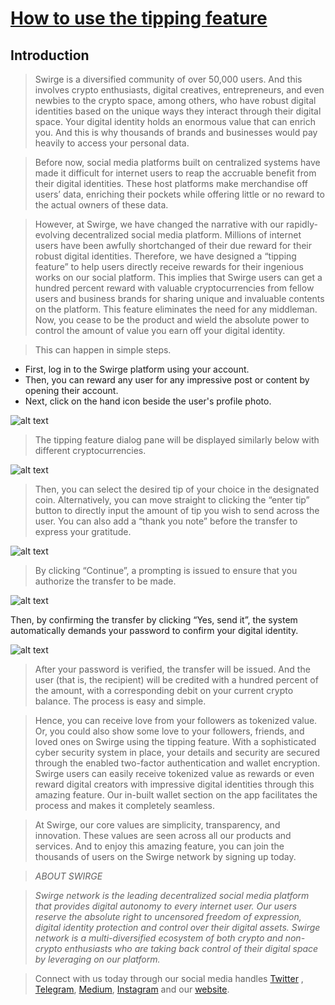 # [How to use the tipping feature](https://swirgenetwork.medium.com/tipping-feature-e9224ac8575e)
## Introduction

> Swirge is a diversified community of over 50,000 users. And this involves crypto enthusiasts, digital creatives, entrepreneurs, and even newbies to the crypto space, among others, who have robust digital identities based on the unique ways they interact through their digital space. Your digital identity holds an enormous value that can enrich you. And this is why thousands of brands and businesses would pay heavily to access your personal data. 

> Before now, social media platforms built on centralized systems have made it difficult for internet users to reap the accruable benefit from their digital identities. These host platforms make merchandise off users’ data, enriching their pockets while offering little or no reward to the actual owners of these data.

> However, at Swirge, we have changed the narrative with our rapidly-evolving decentralized social media platform. Millions of internet users have been awfully shortchanged of their due reward for their robust digital identities. Therefore, we have designed a “tipping feature” to help users directly receive rewards for their ingenious works on our social platform. This implies that Swirge users can get a hundred percent reward with valuable cryptocurrencies from fellow users and business brands for sharing unique and invaluable contents on the platform. This feature eliminates the need for any middleman. Now, you cease to be the product and wield the absolute power to control the amount of value you earn off your digital identity.

> This can happen in simple steps.
- First, log in to the Swirge platform using your account. 
- Then, you can reward any user for any impressive post or content by opening their account. 
- Next, click on the hand icon beside the user's profile photo.

![alt text](https://miro.medium.com/max/640/1*JsLhO3zYZmdGEAduXxgzGw.webp)


> The tipping feature dialog pane will be displayed similarly below with different cryptocurrencies.

![alt text](https://miro.medium.com/max/640/1*wPS24irV7SDNSM_gN64YKQ.webp)

> Then, you can select the desired tip of your choice in the designated coin. Alternatively, you can move straight to clicking the “enter tip” button to directly input the amount of tip you wish to send across the user. You can also add a “thank you note” before the transfer to express your gratitude.

![alt text](https://miro.medium.com/max/640/1*0VSLscuLKT3C5ICsIruaXQ.webp)

> By clicking “Continue”, a prompting is issued to ensure that you authorize the transfer to be made.

![alt text](https://miro.medium.com/max/640/1*AZM3-gFLLNzDxzoCPGCZOQ.webp)

Then, by confirming the transfer by clicking “Yes, send it”, the system automatically demands your password to confirm your digital identity.

![alt text](https://miro.medium.com/max/640/1*cM99snhE5L58wr5U8BuhDg.webp)


> After your password is verified, the transfer will be issued. And the user (that is, the recipient) will be credited with a hundred percent of the amount, with a corresponding debit on your current crypto balance. The process is easy and simple.

> Hence, you can receive love from your followers as tokenized value. Or, you could also show some love to your followers, friends, and loved ones on Swirge using the tipping feature. With a sophisticated cyber security system in place, your details and security are secured through the enabled two-factor authentication and wallet encryption. Swirge users can easily receive tokenized value as rewards or even reward digital creators with impressive digital identities through this amazing feature. Our in-built wallet section on the app facilitates the process and makes it completely seamless.

> At Swirge, our core values are simplicity, transparency, and innovation. These values are seen across all our products and services. And to enjoy this amazing feature, you can join the thousands of users on the Swirge network by signing up today.


>*ABOUT SWIRGE*

> *Swirge network is the leading decentralized social media platform that provides digital autonomy to every internet user. Our users reserve the absolute right to uncensored freedom of expression, digital identity protection and control over their digital assets. Swirge network is a multi-diversified ecosystem of both crypto and non-crypto enthusiasts who are taking back control of their digital space by leveraging on our platform.*

> Connect with us today through our social media handles [Twitter]() , [Telegram](), [Medium](), [Instagram]() and our [website]().
